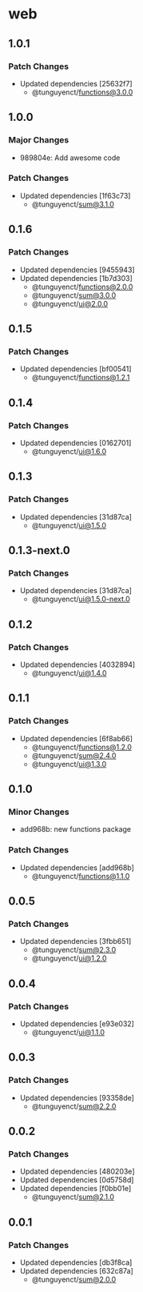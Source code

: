 # web

## 1.0.1

### Patch Changes

- Updated dependencies [25632f7]
  - @tunguyenct/functions@3.0.0

## 1.0.0

### Major Changes

- 989804e: Add awesome code

### Patch Changes

- Updated dependencies [1f63c73]
  - @tunguyenct/sum@3.1.0

## 0.1.6

### Patch Changes

- Updated dependencies [9455943]
- Updated dependencies [1b7d303]
  - @tunguyenct/functions@2.0.0
  - @tunguyenct/sum@3.0.0
  - @tunguyenct/ui@2.0.0

## 0.1.5

### Patch Changes

- Updated dependencies [bf00541]
  - @tunguyenct/functions@1.2.1

## 0.1.4

### Patch Changes

- Updated dependencies [0162701]
  - @tunguyenct/ui@1.6.0

## 0.1.3

### Patch Changes

- Updated dependencies [31d87ca]
  - @tunguyenct/ui@1.5.0

## 0.1.3-next.0

### Patch Changes

- Updated dependencies [31d87ca]
  - @tunguyenct/ui@1.5.0-next.0

## 0.1.2

### Patch Changes

- Updated dependencies [4032894]
  - @tunguyenct/ui@1.4.0

## 0.1.1

### Patch Changes

- Updated dependencies [6f8ab66]
  - @tunguyenct/functions@1.2.0
  - @tunguyenct/sum@2.4.0
  - @tunguyenct/ui@1.3.0

## 0.1.0

### Minor Changes

- add968b: new functions package

### Patch Changes

- Updated dependencies [add968b]
  - @tunguyenct/functions@1.1.0

## 0.0.5

### Patch Changes

- Updated dependencies [3fbb651]
  - @tunguyenct/sum@2.3.0
  - @tunguyenct/ui@1.2.0

## 0.0.4

### Patch Changes

- Updated dependencies [e93e032]
  - @tunguyenct/ui@1.1.0

## 0.0.3

### Patch Changes

- Updated dependencies [93358de]
  - @tunguyenct/sum@2.2.0

## 0.0.2

### Patch Changes

- Updated dependencies [480203e]
- Updated dependencies [0d5758d]
- Updated dependencies [f0bb01e]
  - @tunguyenct/sum@2.1.0

## 0.0.1

### Patch Changes

- Updated dependencies [db3f8ca]
- Updated dependencies [632c87a]
  - @tunguyenct/sum@2.0.0
